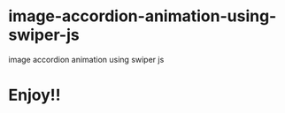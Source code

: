 

# image-accordion-animation-using-swiper-js
image accordion animation using swiper js




# Enjoy!!
